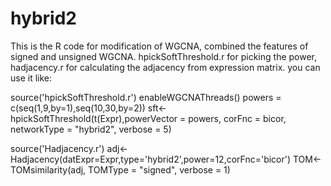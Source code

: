 # hybrid2

This is the R code for modification of WGCNA, combined the features of signed and unsigned WGCNA.
hpickSoftThreshold.r for picking the power, hadjacency.r for calculating the adjacency from expression matrix.
you can use it like:

source('hpickSoftThreshold.r')
enableWGCNAThreads()
powers = c(seq(1,9,by=1),seq(10,30,by=2))
sft<-hpickSoftThreshold(t(Expr),powerVector = powers, corFnc = bicor, networkType = "hybrid2", verbose = 5)


source('Hadjacency.r')
adj<-Hadjacency(datExpr=Expr,type='hybrid2',power=12,corFnc='bicor')
TOM<-TOMsimilarity(adj, TOMType = "signed", verbose = 1)
